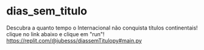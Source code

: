 # dias_sem_titulo
Descubra a quanto tempo o Internacional não conquista títulos continentais!
clique no link abaixo e clique em "run"!
https://replit.com/@jubesss/diassemTitulopy#main.py
